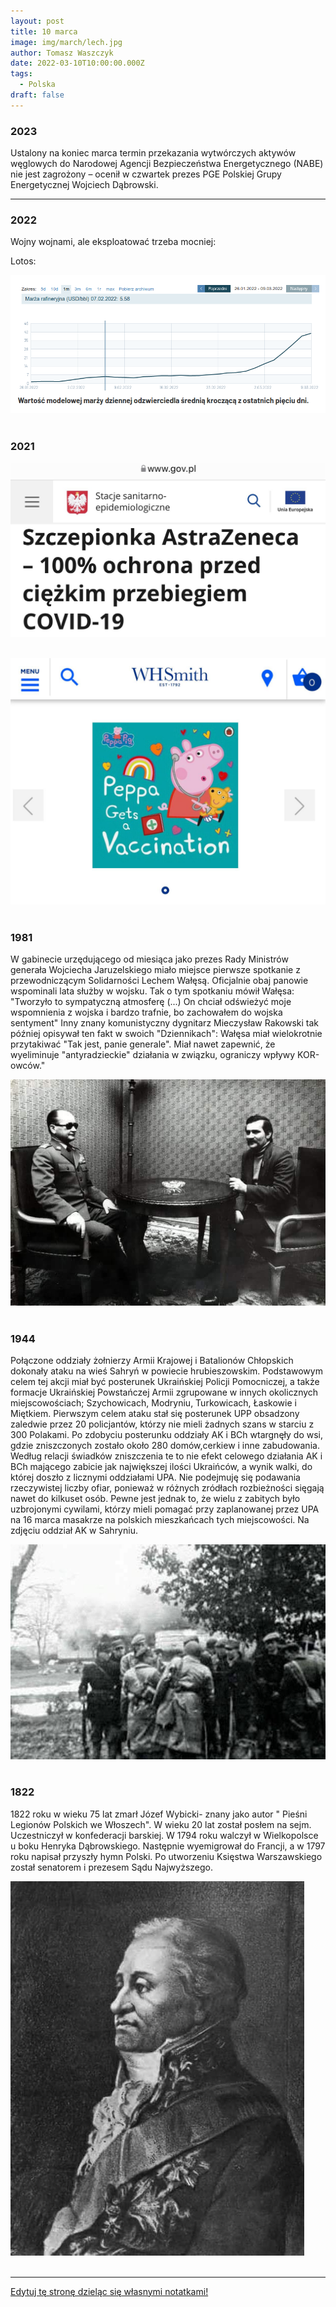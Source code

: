 ```yaml
---
layout: post
title: 10 marca
image: img/march/lech.jpg
author: Tomasz Waszczyk
date: 2022-03-10T10:00:00.000Z
tags:
  - Polska
draft: false
---
```


### 2023

Ustalony na koniec marca termin przekazania wytwórczych aktywów węglowych do Narodowej Agencji Bezpieczeństwa Energetycznego (NABE) nie jest zagrożony – ocenił w czwartek prezes PGE Polskiej Grupy Energetycznej Wojciech Dąbrowski.

---

### 2022

Wojny wojnami, ale eksploatować trzeba mocniej:

Lotos:

<img src="./img/march/wojnamarza.png"><br><br>

### 2021

<img src="./img/march/astra.jpeg"><br><br>

<img src="./img/march/peppa.jpeg"><br><br>

### 1981

W gabinecie urzędującego od miesiąca jako prezes Rady Ministrów generała Wojciecha Jaruzelskiego miało miejsce pierwsze spotkanie z przewodniczącym Solidarności Lechem Wałęsą. Oficjalnie obaj panowie wspominali lata służby w wojsku. 
Tak o tym spotkaniu mówił Wałęsa:
"Tworzyło to sympatyczną atmosferę (...) On chciał odświeżyć moje wspomnienia z wojska i bardzo trafnie, bo zachowałem do wojska sentyment" 
Inny znany komunistyczny dygnitarz Mieczysław Rakowski tak później opisywał ten fakt w swoich "Dziennikach":
Wałęsa miał wielokrotnie przytakiwać "Tak jest, panie generale". Miał nawet zapewnić, że wyeliminuje "antyradzieckie" działania w związku, ograniczy wpływy KOR-owców."

<img src="./img/march/lech.jpg"/><br><br>

### 1944

Połączone oddziały żołnierzy Armii Krajowej i Batalionów Chłopskich dokonały ataku na wieś Sahryń w powiecie hrubieszowskim. Podstawowym celem tej akcji miał być posterunek Ukraińskiej Policji Pomocniczej, a także formacje Ukraińskiej Powstańczej Armii zgrupowane w innych okolicznych miejscowościach; Szychowicach, Modryniu, Turkowicach, Łaskowie i Miętkiem.
Pierwszym celem ataku stał się posterunek UPP obsadzony zaledwie przez 20 policjantów, którzy nie mieli żadnych szans w starciu z 300 Polakami. Po zdobyciu posterunku oddziały AK i BCh wtargnęły do wsi, gdzie zniszczonych zostało około 280 domów,cerkiew i inne zabudowania. Według relacji świadków zniszczenia te to nie efekt celowego działania AK i BCh mającego zabicie jak największej ilości Ukraińców, a wynik walki, do której doszło z licznymi oddziałami UPA.
Nie podejmuję się podawania rzeczywistej liczby ofiar, ponieważ w różnych zródłach rozbieżności sięgają nawet do kilkuset osób. Pewne jest jednak to, że wielu z zabitych było uzbrojonymi cywilami, którzy mieli pomagać przy zaplanowanej przez UPA na 16 marca masakrze na polskich mieszkańcach tych miejscowości.
Na zdjęciu oddział AK w Sahryniu.

<img src="./img/march/ak.jpg"/><br><br>

### 1822

1822 roku w wieku 75 lat zmarł Józef Wybicki- znany jako autor " Pieśni Legionów Polskich we Włoszech".
W wieku 20 lat został posłem na sejm. Uczestniczył w konfederacji barskiej. W 1794 roku walczył w Wielkopolsce u boku Henryka Dąbrowskiego. Następnie wyemigrował do Francji, a w 1797 roku napisał przyszły hymn Polski. Po utworzeniu Księstwa Warszawskiego został senatorem i prezesem Sądu Najwyższego.

<img src="./img/march/wybicki.jpg"/><br><br>

---

<a href="https://github.com/TomaszWaszczyk/historia.waszczyk.com/edit/master/src/content/march-10.md" target="_blank">Edytuj tę stronę dzieląc się własnymi notatkami!</a>
